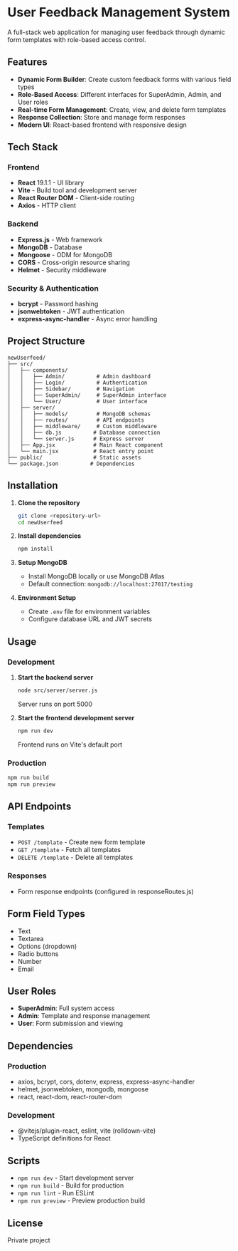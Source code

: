 # User Feedback Management System

A full-stack web application for managing user feedback through dynamic form templates with role-based access control.

## Features

- **Dynamic Form Builder**: Create custom feedback forms with various field types
- **Role-Based Access**: Different interfaces for SuperAdmin, Admin, and User roles
- **Real-time Form Management**: Create, view, and delete form templates
- **Response Collection**: Store and manage form responses
- **Modern UI**: React-based frontend with responsive design

## Tech Stack

### Frontend
- **React** 19.1.1 - UI library
- **Vite** - Build tool and development server
- **React Router DOM** - Client-side routing
- **Axios** - HTTP client

### Backend
- **Express.js** - Web framework
- **MongoDB** - Database
- **Mongoose** - ODM for MongoDB
- **CORS** - Cross-origin resource sharing
- **Helmet** - Security middleware

### Security & Authentication
- **bcrypt** - Password hashing
- **jsonwebtoken** - JWT authentication
- **express-async-handler** - Async error handling

## Project Structure

```
newUserfeed/
├── src/
│   ├── components/
│   │   ├── Admin/          # Admin dashboard
│   │   ├── Login/          # Authentication
│   │   ├── Sidebar/        # Navigation
│   │   ├── SuperAdmin/     # SuperAdmin interface
│   │   └── User/           # User interface
│   ├── server/
│   │   ├── models/         # MongoDB schemas
│   │   ├── routes/         # API endpoints
│   │   ├── middleware/     # Custom middleware
│   │   ├── db.js          # Database connection
│   │   └── server.js      # Express server
│   ├── App.jsx            # Main React component
│   └── main.jsx           # React entry point
├── public/                # Static assets
└── package.json          # Dependencies
```

## Installation

1. **Clone the repository**
   ```bash
   git clone <repository-url>
   cd newUserfeed
   ```

2. **Install dependencies**
   ```bash
   npm install
   ```

3. **Setup MongoDB**
   - Install MongoDB locally or use MongoDB Atlas
   - Default connection: `mongodb://localhost:27017/testing`

4. **Environment Setup**
   - Create `.env` file for environment variables
   - Configure database URL and JWT secrets

## Usage

### Development

1. **Start the backend server**
   ```bash
   node src/server/server.js
   ```
   Server runs on port 5000

2. **Start the frontend development server**
   ```bash
   npm run dev
   ```
   Frontend runs on Vite's default port

### Production

```bash
npm run build
npm run preview
```

## API Endpoints

### Templates
- `POST /template` - Create new form template
- `GET /template` - Fetch all templates
- `DELETE /template` - Delete all templates

### Responses
- Form response endpoints (configured in responseRoutes.js)

## Form Field Types

- Text
- Textarea
- Options (dropdown)
- Radio buttons
- Number
- Email

## User Roles

- **SuperAdmin**: Full system access
- **Admin**: Template and response management
- **User**: Form submission and viewing

## Dependencies

### Production
- axios, bcrypt, cors, dotenv, express, express-async-handler
- helmet, jsonwebtoken, mongodb, mongoose
- react, react-dom, react-router-dom

### Development
- @vitejs/plugin-react, eslint, vite (rolldown-vite)
- TypeScript definitions for React

## Scripts

- `npm run dev` - Start development server
- `npm run build` - Build for production
- `npm run lint` - Run ESLint
- `npm run preview` - Preview production build

## License

Private project